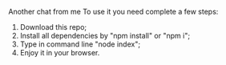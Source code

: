 Another chat from me
To use it you need complete a few steps: 

1. Download this repo;
2. Install all dependencies by "npm install" or "npm i";
3. Type in command line "node index";
4. Enjoy it in your browser.

